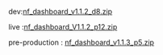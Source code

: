 





dev:[nf_dashboard_v1.1.2_d8.zip](https://github.com/user-attachments/files/18907150/nf_dashboard_v1.1.2_d8.zip)




live :[nf_dashboard_V1.1.2_p12.zip](https://github.com/user-attachments/files/19010782/nf_dashboard_V1.1.2_p12.zip)



pre-production : [nf_dashboard_v1.1.3_p5.zip](https://github.com/user-attachments/files/19248120/nf_dashboard_v1.1.3_p5.zip)
